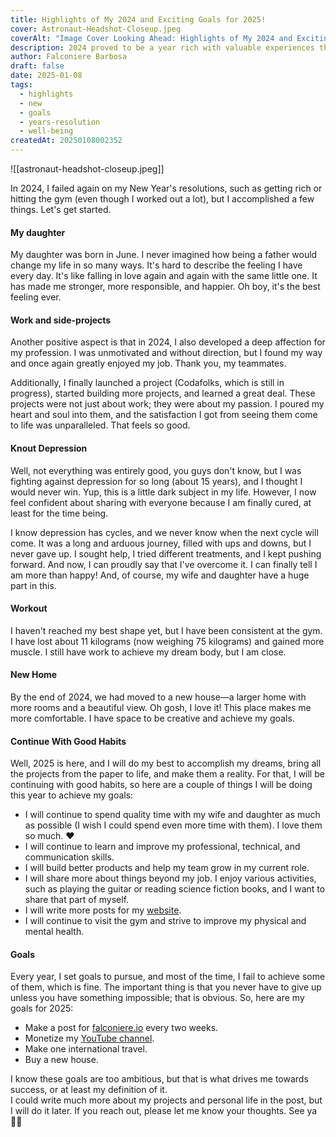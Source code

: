 ```yaml
---
title: Highlights of My 2024 and Exciting Goals for 2025!
cover: Astronaut-Headshot-Closeup.jpeg
coverAlt: "Image Cover Looking Ahead: Highlights of My 2024 and Exciting Goals!"
description: 2024 proved to be a year rich with valuable experiences that contributed to my growth. Here are my highlights!
author: Falconiere Barbosa
draft: false
date: 2025-01-08
tags:
  - highlights
  - new
  - goals
  - years-resolution
  - well-being
createdAt: 20250108002352
---
```

![[astronaut-headshot-closeup.jpeg]]

In 2024, I failed again on my New Year's resolutions, such as getting rich or hitting the gym (even though I worked out a lot), but I accomplished a few things. Let's get started.
#### My daughter
My daughter was born in June. I never imagined how being a father would change my life in so many ways. It's hard to describe the feeling I have every day. It's like falling in love again and again with the same little one. It has made me stronger, more responsible, and happier. Oh boy, it's the best feeling ever. 
#### Work and side-projects
Another positive aspect is that in 2024, I also developed a deep affection for my profession. I was unmotivated and without direction, but I found my way and once again greatly enjoyed my job. Thank you, my teammates. 

Additionally, I finally launched a project (Codafolks, which is still in progress), started building more projects, and learned a great deal. These projects were not just about work; they were about my passion. I poured my heart and soul into them, and the satisfaction I got from seeing them come to life was unparalleled. That feels so good.  
#### Knout Depression 
Well, not everything was entirely good, you guys don't know, but I was fighting against depression for so long (about 15 years), and I thought I would never win. Yup, this is a little dark subject in my life. However, I now feel confident about sharing with everyone because I am finally cured, at least for the time being. 

I know depression has cycles, and we never know when the next cycle will come. It was a long and arduous journey, filled with ups and downs, but I never gave up. I sought help, I tried different treatments, and I kept pushing forward. And now, I can proudly say that I've overcome it.  I can finally tell I am more than happy! And, of course, my wife and daughter have a huge part in this. 
#### Workout
I haven't reached my best shape yet, but I have been consistent at the gym. I have lost about 11 kilograms (now weighing 75 kilograms) and gained more muscle. I still have work to achieve my dream body, but I am close. 
#### New Home
By the end of 2024, we had moved to a new house—a larger home with more rooms and a beautiful view. Oh gosh, I love it! This place makes me more comfortable. I have space to be creative and achieve my goals. 
#### Continue With Good Habits
Well, 2025 is here, and I will do my best to accomplish my dreams, bring all the projects from the paper to life, and make them a reality. For that, I will be continuing with good habits,  so here are a couple of things I will be doing this year to achieve my goals: 

* I will continue to spend quality time with my wife and daughter as much as possible (I wish I could spend even more time with them). I love them so much. ❤️
* I will continue to learn and improve my professional, technical, and communication skills. 
* I will build better products and help my team grow in my current role.
* I will share more about things beyond my job. I enjoy various activities, such as playing the guitar or reading science fiction books, and I want to share that part of myself. 
* I will write more posts for my <a href="https://falconiere.io" target="_blank">website</a>.
* I will continue to visit the gym and strive to improve my physical and mental health. 
#### Goals
Every year, I set goals to pursue, and most of the time, I fail to achieve some of them, which is fine. The important thing is that you never have to give up unless you have something impossible; that is obvious. So, here are my goals for 2025: 

* Make a post for <a href="https://falconiere.io" target="_blank">falconiere.io</a> every two weeks.
* Monetize my <a href="https://www.youtube.com/@falconiere" target="_blank">YouTube channel</a>.
* Make one international travel. 
* Buy a new house.

I know these goals are too ambitious, but that is what drives me towards success, or at least my definition of it.  
I could write much more about my projects and personal life in the post, but I will do it later. If you reach out, please let me know your thoughts. See ya ✌🏽